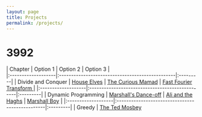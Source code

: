 ```yaml
---
layout: page
title: Projects
permalink: /projects/
---
```


# 3992

| Chapter            | Option 1 | Option 2 | Option 3 |                            
|:-------------------|:------------------------------------------------|:---------|
| Divide and Conquer | [House Elves](https://kntu-ce.github.io/PG_AD/documents/AD_3992_P1_AS.pdf) | [The Curious Mamad](https://kntu-ce.github.io/PG_AD/documents/AD_3992_P1_SSH.pdf) | [Fast Fourier Transform ](https://kntu-ce.github.io/PG_AD/documents/AD_3992_P1_ASH.pdf) | 
|:-------------------|:------------------------------------------------|:---------|
| Dynamic Programming | [Marshall's Dance-off](https://kntu-ce.github.io/PG_AD/documents/AD_3992_P2_AS.pdf) | [Ali and the Haghs](https://kntu-ce.github.io/PG_AD/documents/AD_3992_P2_SSH.pdf) | [Marshall Boy](https://kntu-ce.github.io/PG_AD/documents/AD_3992_P2_MSH.pdf) | 
|:-------------------|:------------------------------------------------|:---------|
| Greedy | [The Ted Mosbey](https://kntu-ce.github.io/PG_AD/documents/AD_3992_P3_AS.pdf)
